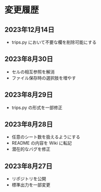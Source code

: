 # 変更履歴

## 2023年12月14日
- trips.py において不要な欄を削除可能にする

## 2023年8月30日

- セルの相互参照を解消
- ファイル保存時の選択肢を増やす

## 2023年8月29日

- trips.py の形式を一部修正

## 2023年8月28日
- 任意のシート数を扱えるようにする
- README の内容を Wiki に転記
- 潜在的なバグを修正

## 2023年8月27日

- リポジトリを公開
- 標準出力を一部変更
